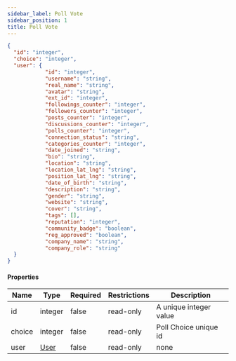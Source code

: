 ```yaml
---
sidebar_label: Poll Vote
sidebar_position: 1
title: Poll Vote
---
```


```json
{
  "id": "integer",
  "choice": "integer",
  "user": {
            "id": "integer",
            "username": "string",
            "real_name": "string",
            "avatar": "string",
            "ext_id": "integer",
            "followings_counter": "integer",
            "followers_counter": "integer",
            "posts_counter": "integer",
            "discussions_counter": "integer",
            "polls_counter": "integer",
            "connection_status": "string",
            "categories_counter": "integer",
            "date_joined": "string",
            "bio": "string",
            "location": "string",
            "location_lat_lng": "string",
            "position_lat_lng": "string",
            "date_of_birth": "string",
            "description": "string",
            "gender": "string",
            "website": "string",
            "cover": "string",
            "tags": [],
            "reputation": "integer",
            "community_badge": "boolean",
            "reg_approved": "boolean",
            "company_name": "string",
            "company_role": "string"
  }
}

```

#### Properties

| Name   | Type                                       | Required | Restrictions | Description           |
|--------|--------------------------------------------|----------|--------------|-----------------------|
| id     | integer                                    | false    | read-only    | A unique integer value                   |
| choice | integer                                    | false    | read-only    | Poll Choice unique id |
| user   | [User](/docs/apireference/v2/schemas/user) | false    | read-only    | none                  |
